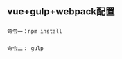 
vue+gulp+webpack配置
-----------------------------------
### 
    命令一：npm install 
     
###  
    命令二： gulp